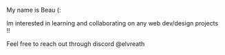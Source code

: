 My name is Beau (:

Im interested in learning and collaborating on any web dev/design projects !!

Feel free to reach out through discord @elvreath

